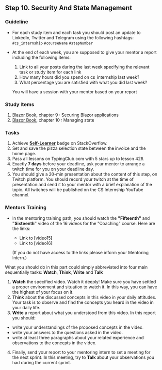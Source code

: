 ## Step 10. Security And State Management

### Guideline

- For each study item and each task you should post an update to LinkedIn, Twitter and Telegram using the following hashtags:
  `#cs_internship`
  `#courseName`
  `#stepNumber`

- At the end of each week, you are supposed to give your mentor a report including the following items:

  1. Link to all your posts during the last week specifying the relevant task or study item for each link
  2. How many hours did you spend on cs_internship last week?
  3. What percentage you are satisfied with what you did last week?

  You will have a session with your mentor based on your report

### Study Items <!-- omit in toc -->

1. [Blazor Book](https://www.amazon.com/Blazor-Action-Chris-Sainty-ebook/dp/B0B2BFYT2C), chapter 9 :  Securing Blazor applications
2. [Blazor Book](https://www.amazon.com/Blazor-Action-Chris-Sainty-ebook/dp/B0B2BFYT2C), chapter 10 :  Managing state

### Tasks <!-- omit in toc -->

1. Achieve [**Self-Learner**](https://stackoverflow.com/help/badges/14/self-learner) badge on StackOverflow.
2. Set and save the pizza selection state between the invoice and the home page.
3. Pass all lessons on TypingClub.com with 5 stars up to lesson 429.
4. Exactly **7 days** before your deadline, ask your mentor to arrange a twitch time for you on your deadline day.
5. You should give a 20-min presentation about the content of this step, on Twitch platform. You should record your twitch at the time of presentation and send it to your mentor with a brief explanation of the topic. All twitches will be published on the CS Internship YouTube channel.

### Mentors Training

- In the mentoring training path, you should watch the **"Fifteenth"** and **"Sixteenth"**  video of the 16 videos for the "Coaching" course.  Here are the links:

  - Link to [video15]
  - Link to [video16]

  (If you do not have access to the links please inform your Mentoring Intern.)

 What you should do in this part could simply abbreviated into four main sequentially tasks: **Watch**, **Think**, **Write** and **Talk**

  1. **Watch** the specified video. Watch it deeply! Make sure you have settled a proper environment and situation to watch it. In this way, you can have the highest of your focus on it.
  2. **Think** about the discussed concepts in this video in your daily attitudes. Your task is to observe and find the concepts you heard in the video in your daily life.
  3. **Write** a report about what you understood from this video. In this report you should:

- write your understandings of the proposed concepts in the video.
- write your answers to the questions asked in the video.
- write at least three paragraphs about your related experience and observations to the concepts in the video.

4. Finally, send your report to your mentoring intern to set a meeting for the next sprint. In this meeting, try to **Talk** about your observations you had during the current sprint.

